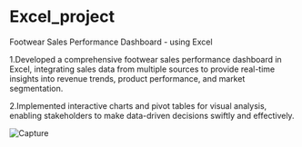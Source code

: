 # Excel_project

Footwear Sales Performance Dashboard - using Excel

1.Developed a comprehensive footwear sales performance dashboard in Excel, integrating sales data from multiple sources to provide real-time insights into revenue trends, product performance, and market segmentation. 

2.Implemented interactive charts and pivot tables for visual analysis, enabling stakeholders to make data-driven decisions swiftly and effectively.

![Capture](https://github.com/user-attachments/assets/2e5f62c6-304f-4a43-9b04-320cbff6f55e)
